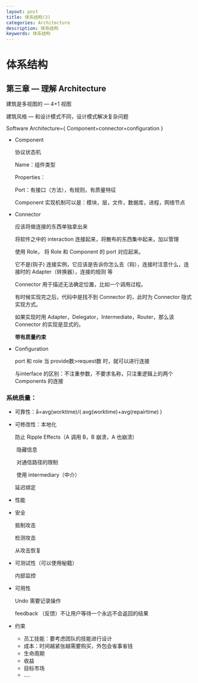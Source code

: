 ```yaml
---
layout: post
title: 体系结构(3)
categories: Architecture
description: 体系结构
keywords: 体系结构
---
```




# 体系结构

## 第三章 — 理解 Architecture

建筑是多视图的 — 4+1 视图

建筑风格 — 和设计模式不同，设计模式解决复杂问题

Software Architecture={ Component+connector+configuration }





- Component

  协议状态机

  Name：组件类型

  Properties：

  Port：有接口（方法），有规则，有质量特征

  Component 实现机制可以是：模块，层，文件，数据库，进程，网络节点

- Connector

  应该将做连接的东西单独拿出来

  将软件之中的 interaction 连接起来，将散布的东西集中起来，加以管理

  使用 Role， 将 Role 和 Component 的 port 对应起来。

  它不是(钩子) 连接实例，它应该是告诉你怎么去（钩），连接时注意什么，连接时的 Adapter（转换器），连接的规则 等

  Connector 用于描述无法确定位置，比如一个调用过程。

  有时候实现完之后，代码中是找不到 Connector 的，此时为 Connector 隐式实现方式。

  如果实现时用 Adapter，Delegator，Intermediate，Router，那么该 Connector 的实现是显式的。

  **带有质量约束**

- Configuration

  port 和 role 当 provide数>request数 时，就可以进行连接

  与interface 的区别：不注重参数，不要求名称，只注重逻辑上的两个 Components 的连接

### 系统质量：

- 可靠性：å=avg(worktime)/( avg(worktime)+avg(repairtime) )

- 可修改性：本地化

  防止 Ripple Effects（A 调用 B，B 崩溃，A 也崩溃）

  ​	隐藏信息

  ​	对通信路径的限制

  ​	使用 intermediary（中介）

  延迟绑定

- 性能

- 安全

  抵制攻击

  检测攻击

  从攻击恢复

- 可测试性（可以使用秘籍）

  内部监控

- 可用性

  Undo 需要记录操作

  feedback （反馈）不让用户等待一个永远不会返回的结果

- 约束

  - 员工技能：要考虑团队的技能进行设计
  - 成本：时间越紧张越需要购买，外包会省事省钱
  - 生命周期
  - 收益
  - 目标市场
  - ….

